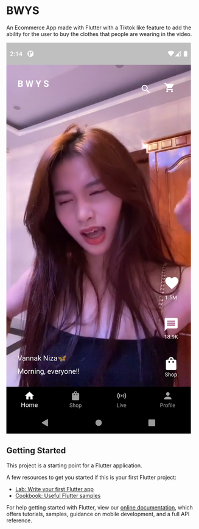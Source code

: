 # BWYS

An Ecommerce App made with Flutter with a Tiktok like feature to add the ability for the user to buy the clothes that people are wearing in the video.

<img src="Screenshot_1638866651.png" alt="My cool logo"/>

## Getting Started

This project is a starting point for a Flutter application.

A few resources to get you started if this is your first Flutter project:

- [Lab: Write your first Flutter app](https://flutter.dev/docs/get-started/codelab)
- [Cookbook: Useful Flutter samples](https://flutter.dev/docs/cookbook)

For help getting started with Flutter, view our
[online documentation](https://flutter.dev/docs), which offers tutorials,
samples, guidance on mobile development, and a full API reference.

